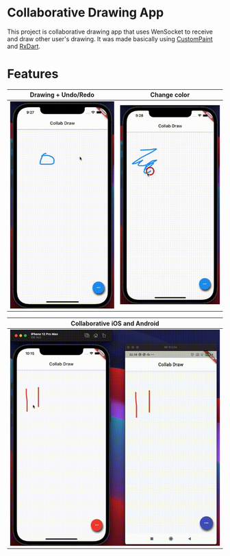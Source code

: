 # Collaborative Drawing App

This project is collaborative drawing app that uses WenSocket to receive and draw other user's drawing.
It was made basically using [CustomPaint](https://api.flutter.dev/flutter/rendering/CustomPainter-class.html) and [RxDart](https://pub.dev/packages/rxdart).

# Features

| **Drawing + Undo/Redo** | **Change color**  |
|:---:|:---:|
|![](gifs/undo_redo.gif) |![](gifs/change_color.gif) |

| **Collaborative iOS and Android** |
|:---:|
|![](gifs/collaborative.gif) |

